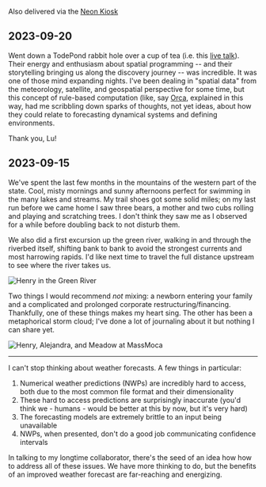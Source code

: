 Also delivered via the [Neon Kiosk](https://kiosk.nightfall.city/)

<article>

## 2023-09-20

Went down a TodePond rabbit hole over a cup of tea (i.e. this <a href="https://www.youtube.com/live/L2U_Sd1qMJ4?si=Pz51u4cIf5HwwMk-&t=2576">live talk</a>). Their energy and enthusiasm about spatial programming -- and their storytelling bringing us along the discovery journey -- was incredible. It was one of those mind expanding nights. I've been dealing in "spatial data" from the meteorology, satellite, and geospatial perspective for some time, but this concept of rule-based computation (like, say <a href="https://100r.co/site/orca.html">Orca</a>, explained in this way, had me scribbling down sparks of thoughts, not yet ideas, about how they could relate to forecasting dynamical systems and defining environments.

Thank you, Lu!

</article>

<article>

## 2023-09-15
We've spent the last few months in the mountains of the western part of the state. Cool, misty mornings and sunny afternoons perfect for swimming in the many lakes and streams. My trail shoes got some solid miles; on my last run before we came home I saw three bears, a mother and two cubs rolling and playing and scratching trees. I don't think they saw me as I observed for a while before doubling back to not disturb them. 

We also did a first excursion up the green river, walking in and through the riverbed itself, shifting bank to bank to avoid the strongest currents and most harrowing rapids. I'd like next time to travel the full distance upstream to see where the river takes us.

<img alt="Henry in the Green River" src="img/Log-2023_09_07-360.png"/>

Two things I would recommend _not_ mixing: a newborn entering your family and a complicated and prolonged corporate restructuring/financing. Thankfully, one of these things makes my heart sing. The other has been a metaphorical storm cloud; I've done a lot of journaling about it but nothing I can share yet.

<img alt="Henry, Alejandra, and Meadow at MassMoca" src="img/Log-2023_08_17-360.png"/>

---

I can't stop thinking about weather forecasts. A few things in particular:

1. Numerical weather predictions (NWPs) are incredibly hard to access, both due to the most common file format and their dimensionality
2. These hard to access predictions are surprisingly inaccurate (you'd think we - humans - would be better at this by now, but it's very hard)
3. The forecasting models are extremely brittle to an input being unavailable
4. NWPs, when presented, don't do a good job communicating confidence intervals

In talking to my longtime collaborator, there's the seed of an idea how how to address all of these issues. We have more thinking to do, but the benefits of an improved weather forecast are far-reaching and energizing.

</article>